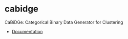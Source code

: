 # cabidge

CaBiDGe: Categorical Binary Data Generator for Clustering
 
- [Documentation](https://aquinordg.github.io/rdga_4k/)
 

